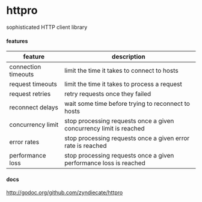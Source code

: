 # httpro

sophisticated HTTP client library

#### features

| feature | description |
|---------|-------------|
| connection timeouts | limit the time it takes to connect to hosts |
| request timeouts | limit the time it takes to process a request |
| request retries | retry requests once they failed |
| reconnect delays | wait some time before trying to reconnect to hosts |
| concurrency limit | stop processing requests once a given concurrency limit is reached |
| error rates | stop processing requests once a given error rate is reached |
| performance loss | stop processing requests once a given performance loss is reached |

#### docs

http://godoc.org/github.com/zyndiecate/httpro

